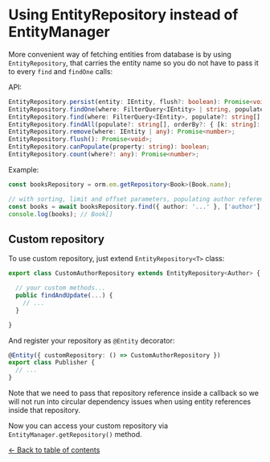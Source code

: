 # Using EntityRepository instead of EntityManager

More convenient way of fetching entities from database is by using `EntityRepository`, that
carries the entity name so you do not have to pass it to every `find` and `findOne` calls:

API:

```typescript
EntityRepository.persist(entity: IEntity, flush?: boolean): Promise<void>;
EntityRepository.findOne(where: FilterQuery<IEntity> | string, populate?: string[]): Promise<IEntity>;
EntityRepository.find(where: FilterQuery<IEntity>, populate?: string[], orderBy?: { [k: string]: 1 | -1; }, limit?: number, offset?: number): Promise<IEntity[]>;
EntityRepository.findAll(populate?: string[], orderBy?: { [k: string]: 1 | -1; }, limit?: number, offset?: number): Promise<IEntity[]>;
EntityRepository.remove(where: IEntity | any): Promise<number>;
EntityRepository.flush(): Promise<void>;
EntityRepository.canPopulate(property: string): boolean;
EntityRepository.count(where?: any): Promise<number>;
```

Example:

```typescript
const booksRepository = orm.em.getRepository<Book>(Book.name);

// with sorting, limit and offset parameters, populating author references
const books = await booksRepository.find({ author: '...' }, ['author'], { title: -1 }, 2, 1);
console.log(books); // Book[]
```

## Custom repository

To use custom repository, just extend `EntityRepository<T>` class:

```typescript
export class CustomAuthorRepository extends EntityRepository<Author> {

  // your custom methods...
  public findAndUpdate(...) {
    // ...
  }

}
```

And register your repository as `@Entity` decorator:

```typescript
@Entity({ customRepository: () => CustomAuthorRepository })
export class Publisher {
  // ...
}
```

Note that we need to pass that repository reference inside a callback so we will not run
into circular dependency issues when using entity references inside that repository.

Now you can access your custom repository via `EntityManager.getRepository()` method.

[&larr; Back to table of contents](https://b4nan.github.io/mikro-orm/#table-of-contents)
